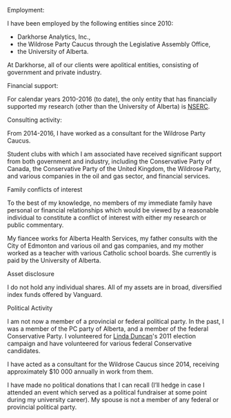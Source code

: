 Employment:

I have been employed by the following entities since 2010:

- Darkhorse Analytics, Inc.,
- the Wildrose Party Caucus through the Legislative Assembly Office,
- the University of Alberta.

At Darkhorse, all of our clients were apolitical entities, consisting of
government and private industry.

Financial support:

For calendar years 2010-2016 (to date), the only entity that has financially
supported my research (other than the University of Alberta) is
[NSERC](http://www.nserc-crsng.gc.ca/index_eng.asp).

Consulting activity:

From 2014-2016, I have worked as a consultant for the Wildrose Party Caucus.

Student clubs with which I am associated have received significant support from
both government and industry, including the Conservative Party of Canada, the
Conservative Party of the United Kingdom, the Wildrose Party, and various
companies in the oil and gas sector, and financial services.

Family conflicts of interest

To the best of my knowledge, no members of my immediate family have personal or
financial relationships which would be viewed by a reasonable individual to
constitute a conflict of interest with either my research or public commentary.

My fiancee works for Alberta Health Services, my father consults with the City
of Edmonton and various oil and gas companies, and my mother worked as a teacher
with various Catholic school boards. She currently is paid by the University of
Alberta.

Asset disclosure

I do not hold any individual shares. All of my assets are in broad, diversified
index funds offered by Vanguard.

Political Activity

I am not now a member of a provincial or federal political party.
In the past, I was a member of the PC party of Alberta, and a member of the
federal Conservative Party. I volunteered for
[Linda Duncan](https://en.wikipedia.org/wiki/Linda_Duncan)'s 2011 election
campaign and have volunteered for various federal Conservative candidates.

I have acted as a consultant for the Wildrose Caucus since 2014, receiving
approximately \$10 000 annually in work from them.

I have made no political donations that I can recall (I’ll hedge in case I
attended an event which served as a political fundraiser at some point during my
university career). My spouse is not a member of any federal or provincial
political party.
